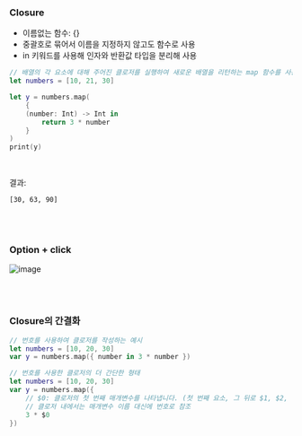 ### Closure

- 이름없는 함수: {}
- 중괄호로 묶어서 이름을 지정하지 않고도 함수로 사용
- in 키워드를 사용해 인자와 반환값 타입을 분리해 사용

```swift
// 배열의 각 요소에 대해 주어진 클로저를 실행하여 새로운 배열을 리턴하는 map 함수를 사용하는 예시
let numbers = [10, 21, 30] 

let y = numbers.map(
	{
    (number: Int) -> Int in
		return 3 * number 
	}
)
print(y)
```

<br/>

결과:

```tex
[30, 63, 90]
```

<br/>

<br/>

### Option + click

![image](https://github.com/silverpoodle/iOS_swift/assets/88484476/8b982025-3fff-4beb-9b8f-ba93c510ef1b)




<br/>

<br/>

### Closure의 간결화

```swift
// 번호를 사용하여 클로저를 작성하는 예시
let numbers = [10, 20, 30]
var y = numbers.map({ number in 3 * number })

// 번호를 사용한 클로저의 더 간단한 형태
let numbers = [10, 20, 30]
var y = numbers.map({
    // $0: 클로저의 첫 번째 매개변수를 나타냅니다. (첫 번째 요소, 그 뒤로 $1, $2, ...)
    // 클로저 내에서는 매개변수 이름 대신에 번호로 참조
    3 * $0
})
```



